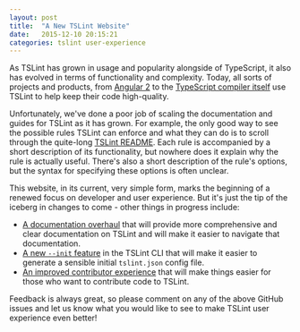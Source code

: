 ```yaml
---
layout: post
title:  "A New TSLint Website"
date:   2015-12-10 20:15:21
categories: tslint user-experience
---
```


As TSLint has grown in usage and popularity alongside of TypeScript, it also has
evolved in terms of functionality and complexity. Today, all sorts of projects and products,
from [Angular 2][1] to the [TypeScript compiler itself][2] use TSLint
to help keep their code high-quality.

Unfortunately, we've done a poor job of scaling the documentation and guides for TSLint as it has grown.
For example, the only good way to see the possible rules TSLint can enforce and what they can do is to scroll through the quite-long [TSLint README][3].
Each rule is accompanied by a short description of its functionality, but nowhere does it explain why the rule is actually useful.
There's also a short description of the rule's options, but the syntax for specifying these options is often unclear.

This website, in its current, very simple form, marks the beginning of a renewed focus on developer and user experience. But it's just the tip of the iceberg in changes to come - other things in progress include:

* [A documentation overhaul][4] that will provide
more comprehensive and clear documentation on TSLint and will make it easier to navigate that documentation.
* [A new `--init` feature][5] in the TSLint CLI that will make it easier to
generate a sensible initial `tslint.json` config file.
* [An improved contributor experience][6] that will make things easier for those who want to contribute code to TSLint.

Feedback is always great, so please comment on any of the above GitHub issues and let us know what you would like to see to make TSLint user experience even better!

[1]: https://angular.io/
[2]: https://github.com/Microsoft/TypeScript
[3]: https://github.com/palantir/tslint/blob/409aa6e4aa4b63da11fd61e15b26b0100cf1e845/README.md
[4]: https://github.com/palantir/tslint/issues/830
[5]: https://github.com/palantir/tslint/pull/871
[6]: https://github.com/palantir/tslint/issues/831

